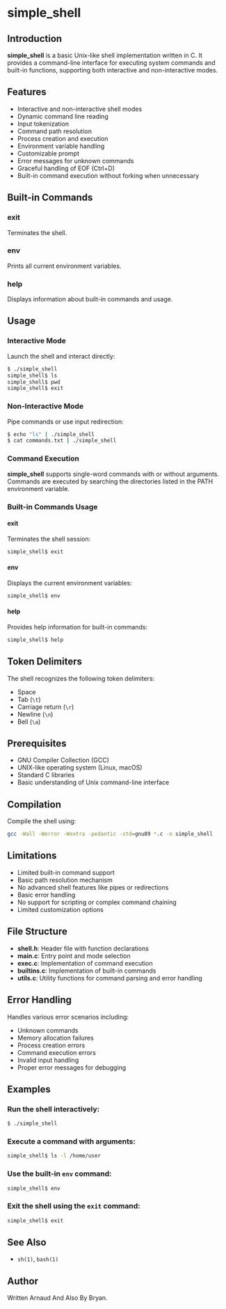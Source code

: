# simple_shell

## Introduction
**simple_shell** is a basic Unix-like shell implementation written in C. It provides a command-line interface for executing system commands and built-in functions, supporting both interactive and non-interactive modes.

## Features
- Interactive and non-interactive shell modes
- Dynamic command line reading
- Input tokenization
- Command path resolution
- Process creation and execution
- Environment variable handling
- Customizable prompt
- Error messages for unknown commands
- Graceful handling of EOF (Ctrl+D)
- Built-in command execution without forking when unnecessary

## Built-in Commands
### exit
Terminates the shell.

### env
Prints all current environment variables.

### help
Displays information about built-in commands and usage.

## Usage
### Interactive Mode
Launch the shell and interact directly:
```bash
$ ./simple_shell
simple_shell$ ls
simple_shell$ pwd
simple_shell$ exit
```

### Non-Interactive Mode
Pipe commands or use input redirection:
```bash
$ echo "ls" | ./simple_shell
$ cat commands.txt | ./simple_shell
```

### Command Execution
**simple_shell** supports single-word commands with or without arguments. Commands are executed by searching the directories listed in the PATH environment variable.

### Built-in Commands Usage
#### exit
Terminates the shell session:
```bash
simple_shell$ exit
```

#### env
Displays the current environment variables:
```bash
simple_shell$ env
```

#### help
Provides help information for built-in commands:
```bash
simple_shell$ help
```

## Token Delimiters
The shell recognizes the following token delimiters:
- Space
- Tab (`\t`)
- Carriage return (`\r`)
- Newline (`\n`)
- Bell (`\a`)

## Prerequisites
- GNU Compiler Collection (GCC)
- UNIX-like operating system (Linux, macOS)
- Standard C libraries
- Basic understanding of Unix command-line interface

## Compilation
Compile the shell using:
```bash
gcc -Wall -Werror -Wextra -pedantic -std=gnu89 *.c -o simple_shell
```

## Limitations
- Limited built-in command support
- Basic path resolution mechanism
- No advanced shell features like pipes or redirections
- Basic error handling
- No support for scripting or complex command chaining
- Limited customization options

## File Structure
- **shell.h**: Header file with function declarations
- **main.c**: Entry point and mode selection
- **exec.c**: Implementation of command execution
- **builtins.c**: Implementation of built-in commands
- **utils.c**: Utility functions for command parsing and error handling

## Error Handling
Handles various error scenarios including:
- Unknown commands
- Memory allocation failures
- Process creation errors
- Command execution errors
- Invalid input handling
- Proper error messages for debugging

## Examples
### Run the shell interactively:
```bash
$ ./simple_shell
```

### Execute a command with arguments:
```bash
simple_shell$ ls -l /home/user
```

### Use the built-in `env` command:
```bash
simple_shell$ env
```

### Exit the shell using the `exit` command:
```bash
simple_shell$ exit
```

## See Also
- `sh(1)`, `bash(1)`

## Author
Written Arnaud
And Also By Bryan.

